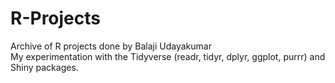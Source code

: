 # R-Projects </br>
Archive of R projects done by Balaji Udayakumar </br>
My experimentation with the Tidyverse (readr, tidyr, dplyr, ggplot, purrr) and Shiny packages.
